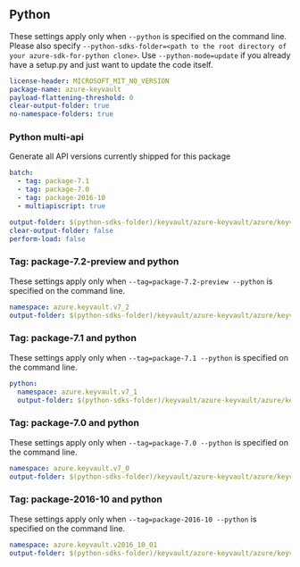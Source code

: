 ## Python

These settings apply only when `--python` is specified on the command line.
Please also specify `--python-sdks-folder=<path to the root directory of your azure-sdk-for-python clone>`.
Use `--python-mode=update` if you already have a setup.py and just want to update the code itself.

``` yaml
license-header: MICROSOFT_MIT_NO_VERSION
package-name: azure-keyvault
payload-flattening-threshold: 0
clear-output-folder: true
no-namespace-folders: true
```

### Python multi-api

Generate all API versions currently shipped for this package

```yaml $(multiapi)
batch:
  - tag: package-7.1
  - tag: package-7.0
  - tag: package-2016-10
  - multiapiscript: true
```

``` yaml $(multiapiscript)
output-folder: $(python-sdks-folder)/keyvault/azure-keyvault/azure/keyvault/
clear-output-folder: false
perform-load: false
```

### Tag: package-7.2-preview and python

These settings apply only when `--tag=package-7.2-preview --python` is specified on the command line.

``` yaml $(tag) == 'package-7.2-preview'
namespace: azure.keyvault.v7_2
output-folder: $(python-sdks-folder)/keyvault/azure-keyvault/azure/keyvault/v7_2_preview
```

### Tag: package-7.1 and python

These settings apply only when `--tag=package-7.1 --python` is specified on the command line.

``` yaml $(tag) == 'package-7.1' && $(python)
python:
  namespace: azure.keyvault.v7_1
  output-folder: $(python-sdks-folder)/keyvault/azure-keyvault/azure/keyvault/v7_1
```

### Tag: package-7.0 and python

These settings apply only when `--tag=package-7.0 --python` is specified on the command line.

``` yaml $(tag) == 'package-7.0'
namespace: azure.keyvault.v7_0
output-folder: $(python-sdks-folder)/keyvault/azure-keyvault/azure/keyvault/v7_0
```

### Tag: package-2016-10 and python

These settings apply only when `--tag=package-2016-10 --python` is specified on the command line.

``` yaml $(tag) == 'package-2016-10'
namespace: azure.keyvault.v2016_10_01
output-folder: $(python-sdks-folder)/keyvault/azure-keyvault/azure/keyvault/v2016_10_01
```
